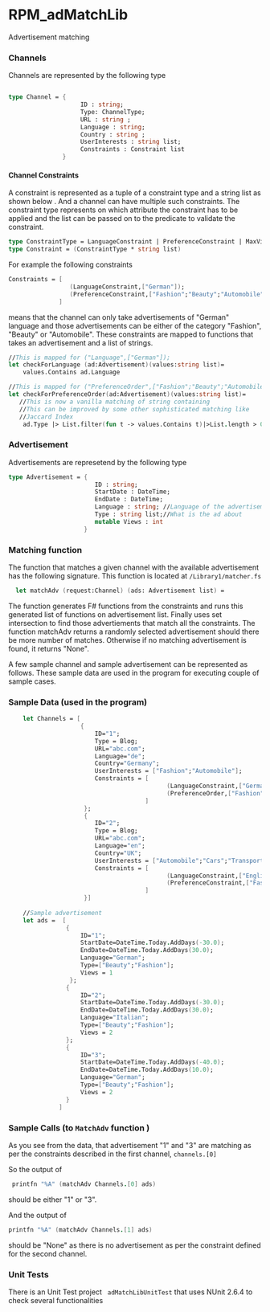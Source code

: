 # RPM_adMatchLib
Advertisement matching 

### Channels
Channels are represented by the following type 

```fsharp 

type Channel = {
                    ID : string;
                    Type: ChannelType; 
                    URL : string ; 
                    Language : string; 
                    Country : string ; 
                    UserInterests : string list;
                    Constraints : Constraint list 
               }
```

#### Channel Constraints
A constraint is represented as a tuple of a constraint type and a string list as shown below . And a channel can have multiple such constraints. The constraint type represents on which attribute the constraint has to be applied and the list can be passed on to the predicate to validate the constraint. 

```fsharp
type ConstraintType = LanguageConstraint | PreferenceConstraint | MaxViewConstraint
type Constraint = (ConstraintType * string list)
```

For example the following constraints 

```fsharp
Constraints = [
                 (LanguageConstraint,["German"]);
                 (PreferenceConstraint,["Fashion";"Beauty";"Automobile"])
              ]
```

means that the channel can only take advertisements of "German" language and those advertisements can be either of the category "Fashion", "Beauty" or "Automobile". These constraints are mapped to functions that takes an advertisement and a list of strings. 

```fsharp
//This is mapped for ("Language",["German"]);
let checkForLanguage (ad:Advertisement)(values:string list)=
    values.Contains ad.Language

//This is mapped for ("PreferenceOrder",["Fashion";"Beauty";"Automobile"])
let checkForPreferenceOrder(ad:Advertisement)(values:string list)=
   //This is now a vanilla matching of string containing 
   //This can be improved by some other sophisticated matching like
   //Jaccard Index
    ad.Type |> List.filter(fun t -> values.Contains t)|>List.length > 0
```



### Advertisement
Advertisements are represetend by the following type 

```fsharp
type Advertisement = {
                        ID : string;
                        StartDate : DateTime; 
                        EndDate : DateTime; 
                        Language : string; //Language of the advertisement
                        Type : string list;//What is the ad about 
                        mutable Views : int 
                     }
```

### Matching function
The function that matches a given channel with the available advertisement has the following signature. 
This function is located at ```/Library1/matcher.fs```

```fsharp
  let matchAdv (request:Channel) (ads: Advertisement list) =
```

The function generates F# functions from the constraints and runs this generated list of functions on advertisement list. Finally uses set intersection to find those advertiements that match all the constraints. The function matchAdv returns a randomly selected advertisement should there be more number of matches. Otherwise if no matching advertisement is found, it returns "None". 

A few sample channel and sample advertisement can be represented as follows. These sample data are used in the program
for executing couple of sample cases. 

### Sample Data (used in the program)

```fsharp
    let Channels = [
                    {
                        ID="1"; 
                        Type = Blog;  
                        URL="abc.com"; 
                        Language="de"; 
                        Country="Germany";
                        UserInterests = ["Fashion";"Automobile"];
                        Constraints = [
                                            (LanguageConstraint,["German"]);
                                            (PreferenceOrder,["Fashion";"Beauty";"Automobile"])
                                      ]
                     };
                     {
                        ID="2"; 
                        Type = Blog;  
                        URL="abc.com"; 
                        Language="en"; 
                        Country="UK";
                        UserInterests = ["Automobile";"Cars";"Transportation";"Fashion"];
                        Constraints = [
                                            (LanguageConstraint,["English"]);
                                            (PreferenceConstraint,["Fashion";"Cars";"Automobile"])
                                      ]
                     }]
                
    //Sample advertisement
    let ads =  [
                {
                    ID="1";
                    StartDate=DateTime.Today.AddDays(-30.0);
                    EndDate=DateTime.Today.AddDays(30.0);
                    Language="German";
                    Type=["Beauty";"Fashion"];
                    Views = 1
                 };
                {
                    ID="2";
                    StartDate=DateTime.Today.AddDays(-30.0);
                    EndDate=DateTime.Today.AddDays(30.0);
                    Language="Italian";
                    Type=["Beauty";"Fashion"];
                    Views = 2
                };
                {
                    ID="3";
                    StartDate=DateTime.Today.AddDays(-40.0);
                    EndDate=DateTime.Today.AddDays(10.0);
                    Language="German";
                    Type=["Beauty";"Fashion"];
                    Views = 2
                }
              ]
```

### Sample Calls (to ```MatchAdv``` function )
As you see from the data, that advertisement "1" and "3" are matching as per the constraints described in the first channel, ```channels.[0]``` 

So the output of 

```fsharp
 printfn "%A" (matchAdv Channels.[0] ads)
 ```
should be either "1" or "3". 

And the output of 

```fsharp
printfn "%A" (matchAdv Channels.[1] ads)
```

should be "None" as there is no advertisement as per the constraint defined for the second channel. 


### Unit Tests
There is an Unit Test project ``` adMatchLibUnitTest```  that uses NUnit 2.6.4 to check several functionalities 

